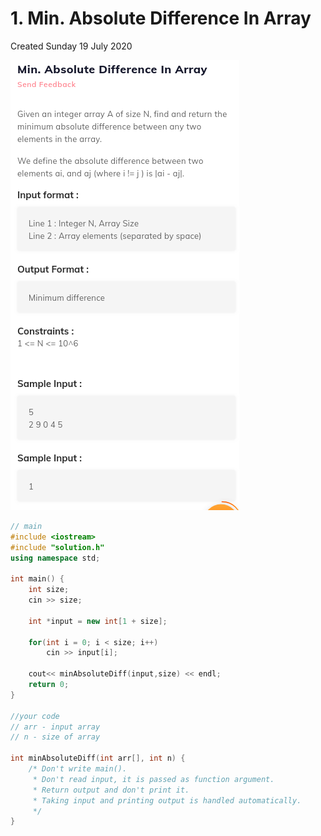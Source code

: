 # 1. Min. Absolute Difference In Array

Created Sunday 19 July 2020

![](/assets/1._Min._Absolute_Difference_In_Array_-_40-image-1.png)

```c++
// main
#include <iostream>
#include "solution.h"
using namespace std;

int main() {
	int size;
	cin >> size;

	int *input = new int[1 + size];

	for(int i = 0; i < size; i++)
		cin >> input[i];

	cout<< minAbsoluteDiff(input,size) << endl;
	return 0;
}

//your code
// arr - input array
// n - size of array

int minAbsoluteDiff(int arr[], int n) {
    /* Don't write main().
     * Don't read input, it is passed as function argument.
     * Return output and don't print it.
     * Taking input and printing output is handled automatically.
     */
}
```
